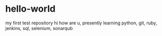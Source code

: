 # hello-world
my first test repository
hi how are u, presently learning
python, git, ruby, jenkins, sql, selenium, sonarqub
